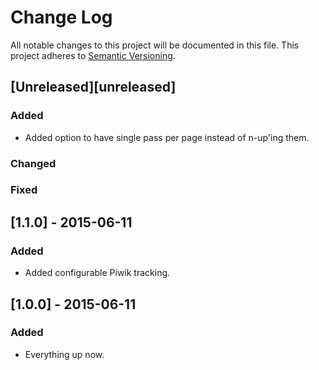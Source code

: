 # Change Log
All notable changes to this project will be documented in this file.
This project adheres to [Semantic Versioning](http://semver.org/).

## [Unreleased][unreleased]
### Added
- Added option to have single pass per page instead of n-up'ing them.
### Changed
### Fixed

## [1.1.0] - 2015-06-11
### Added
- Added configurable Piwik tracking.

## [1.0.0] - 2015-06-11
### Added
- Everything up now.
